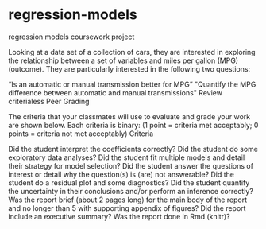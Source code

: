 # regression-models

regression models coursework project

 Looking at a data set of a collection of cars, they are interested in exploring the relationship between a set of variables and miles per gallon (MPG) (outcome). They are particularly interested in the following two questions:

“Is an automatic or manual transmission better for MPG”
"Quantify the MPG difference between automatic and manual transmissions"
Review criterialess 
Peer Grading

The criteria that your classmates will use to evaluate and grade your work are shown below.
Each criteria is binary: (1 point = criteria met acceptably; 0 points = criteria not met acceptably)
Criteria

Did the student interpret the coefficients correctly?
Did the student do some exploratory data analyses?
Did the student fit multiple models and detail their strategy for model selection?
Did the student answer the questions of interest or detail why the question(s) is (are) not answerable?
Did the student do a residual plot and some diagnostics?
Did the student quantify the uncertainty in their conclusions and/or perform an inference correctly?
Was the report brief (about 2 pages long) for the main body of the report and no longer than 5 with supporting appendix of figures?
Did the report include an executive summary?
Was the report done in Rmd (knitr)?
